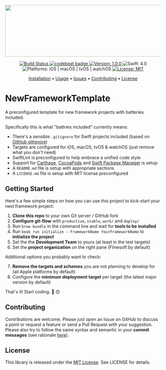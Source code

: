 
<p align="center">
    <img src="https://raw.githubusercontent.com/Flinesoft/NewFrameworkTemplate/stable/Logo.png"
      width=600 height=167>
</p>

<p align="center">
    <a href="https://www.bitrise.io/app/038c2bd2f019b48d">
        <img src="https://www.bitrise.io/app/038c2bd2f019b48d/status.svg?token=Ba6FS-bhfldSuBPbcGAxaA&branch=stable"
             alt="Build Status">
    </a>
    <a href="https://codebeat.co/projects/github-com-flinesoft-newframeworktemplate-stable">
        <img src="https://codebeat.co/badges/8decb589-186b-4642-bdce-310bbd238ff2"
             alt="codebeat badge">
    </a>
    <a href="https://github.com/Flinesoft/NewFrameworkTemplate/releases">
        <img src="https://img.shields.io/badge/Version-1.0.0-blue.svg"
             alt="Version: 1.0.0">
    </a>
    <img src="https://img.shields.io/badge/Swift-4.0-FFAC45.svg"
         alt="Swift: 4.0">
    <img src="https://img.shields.io/badge/Platforms-iOS%20%7C%20macOS%20%7C%20tvOS%20%7C%20watchOS-FF69B4.svg"
        alt="Platforms: iOS | macOS | tvOS | watchOS">
    <a href="https://github.com/Flinesoft/NewFrameworkTemplate/blob/stable/LICENSE.md">
        <img src="https://img.shields.io/badge/License-MIT-lightgrey.svg"
              alt="License: MIT">
    </a>
</p>

<p align="center">
    <a href="#installation">Installation</a>
  • <a href="#usage">Usage</a>
  • <a href="https://github.com/Flinesoft/NewFrameworkTemplate/issues">Issues</a>
  • <a href="#contributing">Contributing</a>
  • <a href="#license">License</a>
</p>


# NewFrameworkTemplate

A preconfigured template for new framework projects with batteries included.

Specifically this is what "battries included" currently means:

- There's a sensible `.gitignore` for Swift projects included (based on [GitHub gitignore](https://github.com/github/gitignore/blob/master/Swift.gitignore))
- Targets are configured for iOS, macOS, tvOS & watchOS (just remove what you don't need)
- SwiftLint is preconfigured to help embrace a unified code style
- Support for [Carthage](https://github.com/Carthage/Carthage), [CocoaPods](https://github.com/CocoaPods/CocoaPods) and [Swift Package Manager](https://github.com/apple/swift-package-manager) is setup
- A `README.md` file is setup with appropriate sections
- A `LICENSE.md` file is setup with MIT license preconfigured

## Getting Started

Here's a few simple steps on how you can use this project to kick-start your next framework project:

1. **Clone this repo** to your own Git server / GitHub fork
2. **Configure git-flow** with `productive`, `stable`, `work/` and `deploy/`
3. Run `brew bundle` in the command line and wait for **tools to be installed**
4. Run `beak run initialize --frameworkName YourFrameworkName` to **initialize the project**
5. Set the the **Development Team** to yours (at least in the test targets)
6. Set the **project organization** on the right pane (Flinesoft by default)

Additional options you probably want to check:

7. **Remove the targets and schemes** you are not planning to develop for (all Apple platforms by default)
8. Configure the **minimum deployment target** per target (the latest major version by default)

That's it! Start coding. 🎉 😊


## Contributing

Contributions are welcome. Please just open an Issue on GitHub to discuss a point or request a feature or send a Pull Request with your suggestion. Please also try to follow the same syntax and semantic in your **commit messages** (see rationale [here](http://chris.beams.io/posts/git-commit/)).


## License
This library is released under the [MIT License](http://opensource.org/licenses/MIT). See LICENSE for details.
